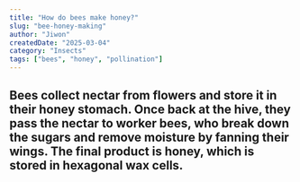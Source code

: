 ```yaml
---
title: "How do bees make honey?"
slug: "bee-honey-making"
author: "Jiwon"
createdDate: "2025-03-04"
category: "Insects"
tags: ["bees", "honey", "pollination"]
---
```

Bees collect nectar from flowers and store it in their honey stomach. Once back at the hive, they pass the nectar to worker bees, who break down the sugars and remove moisture by fanning their wings. The final product is honey, which is stored in hexagonal wax cells.
---